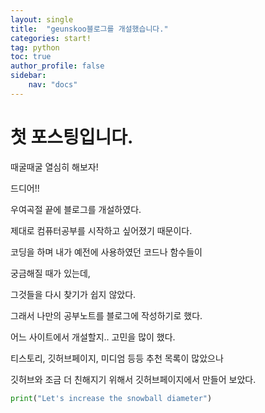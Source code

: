```yaml
---
layout: single
title:  "geunskoo블로그를 개설했습니다."
categories: start!
tag: python
toc: true
author_profile: false
sidebar:
    nav: "docs"
---
```


# 첫 포스팅입니다.

때굴때굴 열심히 해보자!



드디어!!

우여곡절 끝에 블로그를 개설하였다.

제대로 컴퓨터공부를 시작하고 싶어졌기 때문이다.

코딩을 하며 내가 예전에 사용하였던 코드나 함수들이 

궁금해질 때가 있는데, 

그것들을 다시 찾기가 쉽지 않았다.



그래서 나만의 공부노트를 블로그에 작성하기로 했다.



어느 사이트에서 개설할지.. 고민을 많이 했다.

티스토리, 깃허브페이지, 미디엄 등등 추천 목록이 많았으나

깃허브와 조금 더 친해지기 위해서 깃허브페이지에서  만들어 보았다.


```python
print("Let's increase the snowball diameter")
```



 